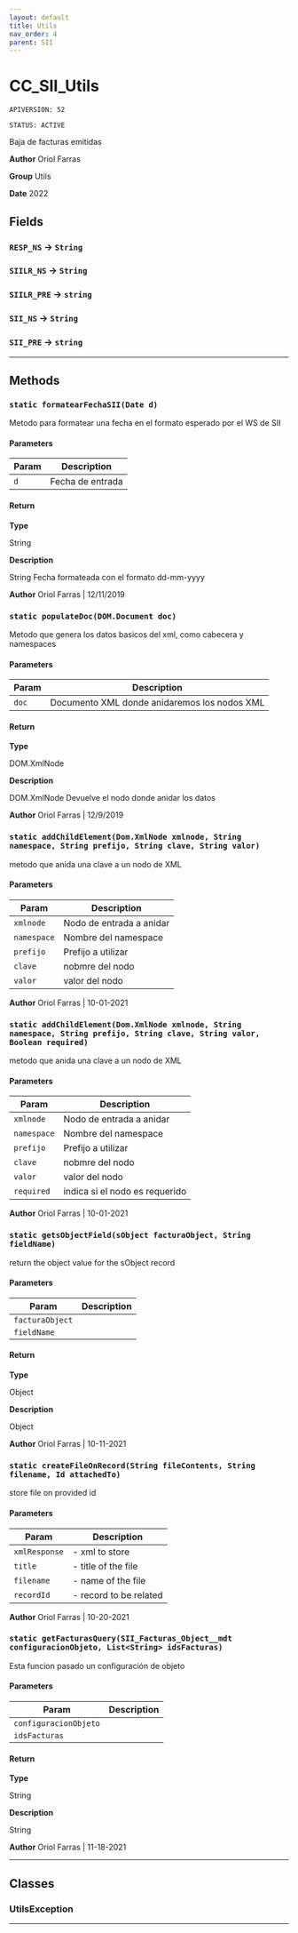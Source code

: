 ```yaml
---
layout: default
title: Utils
nav_order: 4
parent: SII
---
```


# CC_SII_Utils

`APIVERSION: 52`

`STATUS: ACTIVE`

Baja de facturas emitidas

**Author** Oriol Farras

**Group** Utils

**Date** 2022

## Fields

### `RESP_NS` → `String`

### `SIILR_NS` → `String`

### `SIILR_PRE` → `string`

### `SII_NS` → `String`

### `SII_PRE` → `string`

---

## Methods

### `static formatearFechaSII(Date d)`

Metodo para formatear una fecha en el formato esperado por el WS de SII

#### Parameters

| Param | Description      |
| ----- | ---------------- |
| `d`   | Fecha de entrada |

#### Return

**Type**

String

**Description**

String Fecha formateada con el formato dd-mm-yyyy

**Author** Oriol Farras | 12/11/2019

### `static populateDoc(DOM.Document doc)`

Metodo que genera los datos basicos del xml, como cabecera y namespaces

#### Parameters

| Param | Description                                  |
| ----- | -------------------------------------------- |
| `doc` | Documento XML donde anidaremos los nodos XML |

#### Return

**Type**

DOM.XmlNode

**Description**

DOM.XmlNode Devuelve el nodo donde anidar los datos

**Author** Oriol Farras | 12/9/2019

### `static addChildElement(Dom.XmlNode xmlnode, String namespace, String prefijo, String clave, String valor)`

metodo que anida una clave a un nodo de XML

#### Parameters

| Param       | Description              |
| ----------- | ------------------------ |
| `xmlnode`   | Nodo de entrada a anidar |
| `namespace` | Nombre del namespace     |
| `prefijo`   | Prefijo a utilizar       |
| `clave`     | nobmre del nodo          |
| `valor`     | valor del nodo           |

**Author** Oriol Farras | 10-01-2021

### `static addChildElement(Dom.XmlNode xmlnode, String namespace, String prefijo, String clave, String valor, Boolean required)`

metodo que anida una clave a un nodo de XML

#### Parameters

| Param       | Description                    |
| ----------- | ------------------------------ |
| `xmlnode`   | Nodo de entrada a anidar       |
| `namespace` | Nombre del namespace           |
| `prefijo`   | Prefijo a utilizar             |
| `clave`     | nobmre del nodo                |
| `valor`     | valor del nodo                 |
| `required`  | indica si el nodo es requerido |

**Author** Oriol Farras | 10-01-2021

### `static getsObjectField(sObject facturaObject, String fieldName)`

return the object value for the sObject record

#### Parameters

| Param           | Description |
| --------------- | ----------- |
| `facturaObject` |             |
| `fieldName`     |             |

#### Return

**Type**

Object

**Description**

Object

**Author** Oriol Farras | 10-11-2021

### `static createFileOnRecord(String fileContents, String filename, Id attachedTo)`

store file on provided id

#### Parameters

| Param         | Description            |
| ------------- | ---------------------- |
| `xmlResponse` | - xml to store         |
| `title`       | - title of the file    |
| `filename`    | - name of the file     |
| `recordId`    | - record to be related |

**Author** Oriol Farras | 10-20-2021

### `static getFacturasQuery(SII_Facturas_Object__mdt configuracionObjeto, List<String> idsFacturas)`

Esta funcion pasado un configuración de objeto

#### Parameters

| Param                 | Description |
| --------------------- | ----------- |
| `configuracionObjeto` |             |
| `idsFacturas`         |             |

#### Return

**Type**

String

**Description**

String

**Author** Oriol Farras | 11-18-2021

---

## Classes

### UtilsException

---
